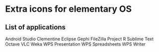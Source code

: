 # Extra icons for elementary OS

## List of applications
Android Studio
Clementine
Eclipse
Gephi
FileZilla
Project R
Sublime Text
Octave
VLC
Weka
WPS Presentation
WPS Spreadsheets
WPS Writer

